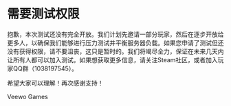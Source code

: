 # 需要测试权限

抱歉，本次测试还没有完全开放。我们计划先邀请一部分玩家，然后在逐步开放给更多人，以确保我们能够进行压力测试并平衡服务器负载。如果您申请了测试但还没有获得权限，请不要沮丧，这只是暂时的。我们将竭尽全力，保证在未来几天内让所有人都可以加入测试。如果想获取更多信息，请关注Steam社区，或者加入玩家QQ群（1038197545）。

希望大家可以理解！再次感谢支持！

Veewo Games
